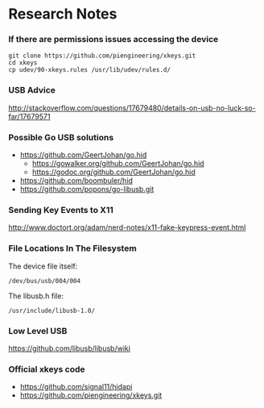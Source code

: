 # Research Notes

### If there are permissions issues accessing the device

```shell
git clone https://github.com/piengineering/xkeys.git
cd xkeys
cp udev/90-xkeys.rules /usr/lib/udev/rules.d/
```

### USB Advice

http://stackoverflow.com/questions/17679480/details-on-usb-no-luck-so-far/17679571


### Possible Go USB solutions

* https://github.com/GeertJohan/go.hid
    * https://gowalker.org/github.com/GeertJohan/go.hid
    * https://godoc.org/github.com/GeertJohan/go.hid
* https://github.com/boombuler/hid
* https://github.com/popons/go-libusb.git


### Sending Key Events to X11

http://www.doctort.org/adam/nerd-notes/x11-fake-keypress-event.html


### File Locations In The Filesystem

The device file itself:
```shell
/dev/bus/usb/004/004
```

The libusb.h file:
```shell
/usr/include/libusb-1.0/
```

### Low Level USB

https://github.com/libusb/libusb/wiki


### Official xkeys code

* https://github.com/signal11/hidapi
* https://github.com/piengineering/xkeys.git